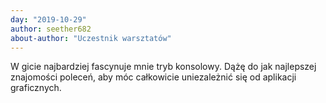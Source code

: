 ```yaml
---
day: "2019-10-29"
author: seether682
about-author: "Uczestnik warsztatów"
---
```


W gicie najbardziej fascynuje mnie tryb konsolowy. Dążę do jak najlepszej znajomości poleceń, aby móc całkowicie uniezależnić się od aplikacji graficznych.
